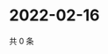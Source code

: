 # 2022-02-16

共 0 条

<!-- BEGIN WEIBO -->
<!-- 最后更新时间 Wed Feb 16 2022 10:07:03 GMT+0800 (China Standard Time) -->

<!-- END WEIBO -->
